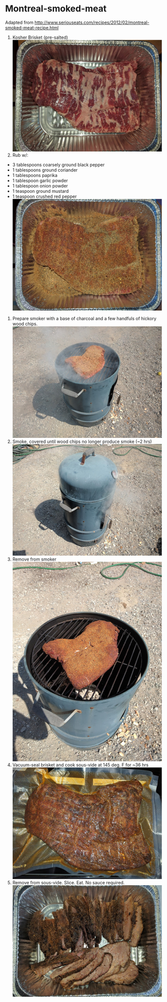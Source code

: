 # Montreal-smoked-meat

Adapted from http://www.seriouseats.com/recipes/2012/02/montreal-smoked-meat-recipe.html

1. Kosher Brisket (pre-salted)
  <br/>![Kosher Brisket](/images/1-brisket.jpg) 
1. Rub w/:
  - 3 tablespoons coarsely ground black pepper
  - 1 tablespoons ground coriander
  - 1 tablespoons paprika
  - 1 tablespoon garlic powder
  - 1 tablespoon onion powder
  - 1 teaspoon ground mustard
  - 1 teaspoon crushed red pepper
  <br/>![Apply rub](/images/2-rub.jpg) 
1. Prepare smoker with a base of charcoal and a few handfuls of hickory wood chips.
  <br/>![Prepare smoker](/images/3-prep-smoker.jpg) 
1. Smoke, covered until wood chips no longer produce smoke (~2 hrs)
  <br/>![Smoke, covered.](/images/4-smoke.jpg) 
1. Remove from smoker
  <br/>![Remove](/images/5-done.jpg) 
1. Vacuum-seal brisket and cook sous-vide at 145 deg. F for ~36 hrs
  <br/>![Vacuum-seal brisket](/images/6-vacuum.jpg) 
1. Remove from sous-vide.  Slice.  Eat.  No sauce required.
  <br/>![Slice.](/images/7-slice.jpg) 
